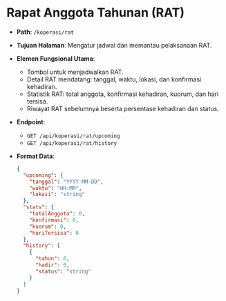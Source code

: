 # Rapat Anggota Tahunan (RAT)

- **Path**: `/koperasi/rat`
- **Tujuan Halaman**: Mengatur jadwal dan memantau pelaksanaan RAT.
- **Elemen Fungsional Utama**:
  - Tombol untuk menjadwalkan RAT.
  - Detail RAT mendatang: tanggal, waktu, lokasi, dan konfirmasi kehadiran.
  - Statistik RAT: total anggota, konfirmasi kehadiran, kuorum, dan hari tersisa.
  - Riwayat RAT sebelumnya beserta persentase kehadiran dan status.
- **Endpoint**:
  - `GET /api/koperasi/rat/upcoming`
  - `GET /api/koperasi/rat/history`
- **Format Data**:

  ```json
  {
    "upcoming": {
      "tanggal": "YYYY-MM-DD",
      "waktu": "HH:MM",
      "lokasi": "string"
    },
    "stats": {
      "totalAnggota": 0,
      "konfirmasi": 0,
      "kuorum": 0,
      "hariTersisa": 0
    },
    "history": [
      {
        "tahun": 0,
        "hadir": 0,
        "status": "string"
      }
    ]
  }
  ```
